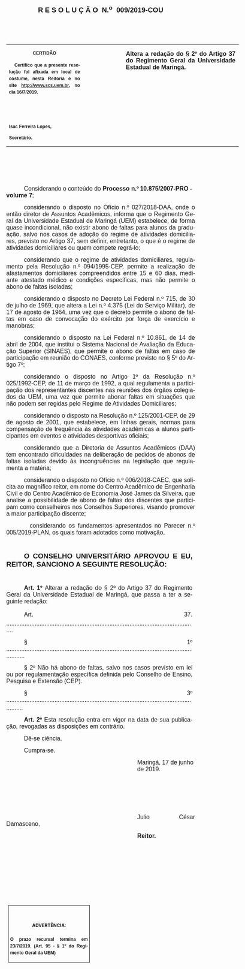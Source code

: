 <body lang=PT-BR link=blue vlink=purple style='tab-interval:36.0pt'>

<div class=WordSection1>

<p class=MsoNormal align=center style='text-align:center'><b style='mso-bidi-font-weight:
normal'><span style='font-size:14.0pt;mso-bidi-font-size:11.0pt;font-family:
"Arial","sans-serif";mso-no-proof:yes'><o:p>&nbsp;</o:p></span></b></p>

<p class=MsoNormal align=center style='text-align:center'><b style='mso-bidi-font-weight:
normal'><span style='font-size:14.0pt;mso-bidi-font-size:11.0pt;font-family:
"Arial","sans-serif";mso-no-proof:yes'>R E S O L U Ç Ã O<span
style='mso-spacerun:yes'>  </span>N.<sup>o</sup><span
style='mso-spacerun:yes'>  </span>009/2019-COU<o:p></o:p></span></b></p>

<p class=MsoNormal align=center style='text-align:center'><b style='mso-bidi-font-weight:
normal'><span style='font-size:12.0pt;font-family:"Arial","sans-serif";
mso-no-proof:yes'><o:p>&nbsp;</o:p></span></b></p>

<p class=MsoNormal align=center style='text-align:center'><b style='mso-bidi-font-weight:
normal'><span style='font-size:12.0pt;font-family:"Arial","sans-serif";
mso-no-proof:yes'><o:p>&nbsp;</o:p></span></b></p>

<table class=MsoNormalTable border=0 cellspacing=0 cellpadding=0 width=621
 style='width:466.1pt;border-collapse:collapse;mso-yfti-tbllook:1184;
 mso-padding-alt:0cm 5.4pt 0cm 5.4pt'>
 <tr style='mso-yfti-irow:0;mso-yfti-firstrow:yes;mso-yfti-lastrow:yes'>
  <td width=196 valign=top style='width:147.15pt;padding:0cm 5.4pt 0cm 5.4pt'>
  <p class=MsoNormal align=center style='text-align:center;layout-grid-mode:
  char'><b style='mso-bidi-font-weight:normal'><span style='font-size:9.0pt;
  mso-bidi-font-size:11.0pt;font-family:"Arial","sans-serif";mso-no-proof:yes'>CERTIDÃO<o:p></o:p></span></b></p>
  <p class=MsoNormal style='text-align:justify;line-height:150%'><b
  style='mso-bidi-font-weight:normal'><span style='font-size:9.0pt;mso-bidi-font-size:
  11.0pt;line-height:150%;font-family:"Arial","sans-serif";mso-no-proof:yes'><span
  style='mso-spacerun:yes'>   </span>Certifico que a presente resolução foi
  afixada em local de costume, nesta Reitoria e no site<span style='color:blue'>
  </span></span></b><a href="http://www.scs.uem.br/"><b style='mso-bidi-font-weight:
  normal'><span style='font-size:9.0pt;mso-bidi-font-size:11.0pt;line-height:
  150%;font-family:"Arial","sans-serif";mso-no-proof:yes'>http://www.scs.uem.br</span></b></a><b
  style='mso-bidi-font-weight:normal'><span style='font-size:9.0pt;mso-bidi-font-size:
  11.0pt;line-height:150%;font-family:"Arial","sans-serif";mso-no-proof:yes'>,
  no dia 16/7/2019.<o:p></o:p></span></b></p>
  <p class=MsoNormal><b style='mso-bidi-font-weight:normal'><span
  style='font-size:9.0pt;mso-bidi-font-size:11.0pt;font-family:"Arial","sans-serif";
  mso-no-proof:yes'><o:p>&nbsp;</o:p></span></b></p>
  <p class=MsoNormal><b style='mso-bidi-font-weight:normal'><span
  style='font-size:9.0pt;mso-bidi-font-size:11.0pt;font-family:"Arial","sans-serif";
  mso-no-proof:yes'><o:p>&nbsp;</o:p></span></b></p>
  <p class=MsoNormal><b style='mso-bidi-font-weight:normal'><span
  style='font-size:9.0pt;mso-bidi-font-size:11.0pt;font-family:"Arial","sans-serif";
  mso-no-proof:yes'>Isac Ferreira Lopes,<o:p></o:p></span></b></p>
  <p class=MsoNormal><b style='mso-bidi-font-weight:normal'><span
  style='font-size:9.0pt;mso-bidi-font-size:11.0pt;font-family:"Arial","sans-serif";
  mso-no-proof:yes'>Secretário.<o:p></o:p></span></b></p>
  </td>
  <td width=104 valign=top style='width:78.0pt;padding:0cm 5.4pt 0cm 5.4pt'>
  <p class=MsoNormal style='margin-right:-5.4pt;layout-grid-mode:char'><b
  style='mso-bidi-font-weight:normal'><span style='font-family:"Arial","sans-serif";
  mso-no-proof:yes'><o:p>&nbsp;</o:p></span></b></p>
  </td>
  <td width=321 valign=top style='width:240.95pt;padding:0cm 5.4pt 0cm 5.4pt'>
  <p class=MsoNormal style='margin-right:1.7pt;text-align:justify;layout-grid-mode:
  char'><b style='mso-bidi-font-weight:normal'><span style='font-size:12.0pt;
  mso-bidi-font-size:11.0pt;font-family:"Arial","sans-serif";mso-no-proof:yes'>Altera
  a redação do § 2º do Artigo 37 do Regimento Geral da Universidade Estadual de
  Maringá.</span></b><b style='mso-bidi-font-weight:normal'><span
  style='font-size:12.0pt;font-family:"Arial","sans-serif";mso-no-proof:yes'><o:p></o:p></span></b></p>
  </td>
 </tr>
</table>

<p class=MsoNormal style='text-align:justify'><span style='font-size:10.0pt;
font-family:"Arial","sans-serif";mso-no-proof:yes'><o:p>&nbsp;</o:p></span></p>

<p class=MsoNormal style='text-align:justify'><span style='font-size:10.0pt;
font-family:"Arial","sans-serif";mso-no-proof:yes'><o:p>&nbsp;</o:p></span></p>

<p class=MsoNormal style='text-align:justify'><span style='font-size:10.0pt;
font-family:"Arial","sans-serif";mso-no-proof:yes'><o:p>&nbsp;</o:p></span></p>

<p class=MsoNormal style='text-indent:35.45pt'><span style='font-size:12.0pt;
mso-bidi-font-size:11.0pt;font-family:"Arial","sans-serif";mso-no-proof:yes'>Considerando
o conteúdo do <b style='mso-bidi-font-weight:normal'>Processo n.º<span
style='letter-spacing:-.6pt'> </span>10.875/2007-PRO - volume 7</b>;<o:p></o:p></span></p>

<p class=MsoNormal style='text-align:justify;text-indent:35.45pt'><span
class=GramE><span style='font-size:12.0pt;font-family:"Arial","sans-serif";
mso-bidi-font-weight:bold'>considerando</span></span><span style='font-size:
12.0pt;font-family:"Arial","sans-serif";mso-bidi-font-weight:bold'> o disposto
no Ofício n.º 027/2018-DAA, onde o então diretor de Assuntos Acadêmicos,
informa que o Regimento Geral da Universidade Estadual de Maringá (UEM)
estabelece, de forma quase incondicional, não existir abono de faltas para
alunos da graduação, salvo nos casos de adoção do regime de atividades
domiciliares, previsto no Artigo 37, sem definir, entretanto, o que é o regime
de atividades domiciliares ou quem compete regrá-lo;<o:p></o:p></span></p>

<p class=MsoNormal style='text-align:justify;text-indent:35.45pt'><span
class=GramE><span style='font-size:12.0pt;font-family:"Arial","sans-serif";
mso-bidi-font-weight:bold'>considerando</span></span><span style='font-size:
12.0pt;font-family:"Arial","sans-serif";mso-bidi-font-weight:bold'> que o regime
de atividades domiciliares, regulamento pela Resolução n.º 094/1995-CEP,
permite a realização de afastamentos domiciliares compreendidos entre 15 e 60
dias, mediante atestado médico e condições específicas, mas não permite o abono
de faltas isoladas;<o:p></o:p></span></p>

<p class=MsoNormal style='text-align:justify;text-indent:35.45pt'><span
class=GramE><span style='font-size:12.0pt;font-family:"Arial","sans-serif";
mso-bidi-font-weight:bold'>considerando</span></span><span style='font-size:
12.0pt;font-family:"Arial","sans-serif";mso-bidi-font-weight:bold'> o disposto
no Decreto Lei Federal n.º 715, de 30 de julho de 1969, que altera a Lei n.º
4.375 (Lei do Serviço Militar), de 17 de agosto de 1964, uma vez que o decreto
permite o abono de faltas em caso de convocação do exército por força de
exercício e manobras;<o:p></o:p></span></p>

<p class=MsoNormal style='text-align:justify;text-indent:35.45pt'><span
class=GramE><span style='font-size:12.0pt;font-family:"Arial","sans-serif";
mso-bidi-font-weight:bold'>considerando</span></span><span style='font-size:
12.0pt;font-family:"Arial","sans-serif";mso-bidi-font-weight:bold'> o disposto
na Lei Federal n.º 10.861, de 14 de abril de 2004, que institui o Sistema Nacional
de Avaliação da Educação Superior (SINAES), que permite o abono de faltas em
caso de participação em reunião do CONAES, conforme previsto no § 5º do Artigo
7º;<o:p></o:p></span></p>

<p class=MsoNormal style='text-align:justify;text-indent:35.45pt'><span
class=GramE><span style='font-size:12.0pt;font-family:"Arial","sans-serif";
mso-bidi-font-weight:bold'>considerando</span></span><span style='font-size:
12.0pt;font-family:"Arial","sans-serif";mso-bidi-font-weight:bold'> o disposto
no Artigo 1º da Resolução n.º 025/1992-CEP, de 11 de março de 1992, a qual
regulamenta a participação dos representantes discentes nas reuniões dos órgãos
colegiados da UEM, uma vez que permite abonar faltas em situações que não podem
ser regidas pelo Regime de Atividades Domiciliares;<o:p></o:p></span></p>

<p class=MsoNormal style='text-align:justify;text-indent:35.45pt'><span
class=GramE><span style='font-size:12.0pt;font-family:"Arial","sans-serif";
mso-bidi-font-weight:bold'>considerando</span></span><span style='font-size:
12.0pt;font-family:"Arial","sans-serif";mso-bidi-font-weight:bold'> o disposto
na Resolução n.º 125/2001-CEP, de 29 de agosto de 2001, que estabelece, em
linhas gerais, normas para compensação de frequência às atividades acadêmicas a
alunos participantes em eventos e atividades desportivas oficiais;<o:p></o:p></span></p>

<p class=MsoNormal style='text-align:justify;text-indent:35.45pt'><span
class=GramE><span style='font-size:12.0pt;font-family:"Arial","sans-serif";
mso-bidi-font-weight:bold'>considerando</span></span><span style='font-size:
12.0pt;font-family:"Arial","sans-serif";mso-bidi-font-weight:bold'> que a Diretoria
de Assuntos Acadêmicos (DAA) tem encontrado dificuldades na deliberação de
pedidos de abonos de faltas isoladas devido às incongruências na legislação que
regulamenta a matéria;<o:p></o:p></span></p>

<p class=MsoNormal style='text-align:justify;text-indent:35.45pt'><span
class=GramE><span style='font-size:12.0pt;font-family:"Arial","sans-serif";
mso-bidi-font-weight:bold'>considerando</span></span><span style='font-size:
12.0pt;font-family:"Arial","sans-serif";mso-bidi-font-weight:bold'> o disposto
no Ofício n.º 006/2018-CAEC, que solicita ao magnífico reitor, em nome do
Centro Acadêmico de Engenharia Civil e do Centro Acadêmico de Economia José
James da Silveira, que analise a possibilidade de abono de faltas dos discentes
que participam como conselheiros nos Conselhos Superiores, visando promover a
maior participação discente;<o:p></o:p></span></p>

<p class=MsoNormal style='text-align:justify;text-indent:35.45pt'><span
style='font-size:12.0pt;font-family:"Arial","sans-serif";mso-bidi-font-weight:
bold'><span style='mso-spacerun:yes'>  </span></span><span style='font-size:
12.0pt;mso-bidi-font-size:11.0pt;font-family:"Arial","sans-serif";mso-no-proof:
yes'>considerando os fundamentos apresentados no Parecer n.º 005/2019-PLAN, os
quais foram adotados como motivação,<o:p></o:p></span></p>

<p class=MsoNormal><span style='font-size:10.0pt;font-family:"Arial","sans-serif";
mso-no-proof:yes'><o:p>&nbsp;</o:p></span></p>

<p class=MsoNormal style='margin-right:5.05pt;text-align:justify;text-indent:
35.4pt'><b style='mso-bidi-font-weight:normal'><span style='font-size:14.0pt;
mso-bidi-font-size:11.0pt;font-family:"Arial","sans-serif";mso-no-proof:yes'>O
CONSELHO UNIVERSITÁRIO APROVOU E EU, REITOR, SANCIONO A SEGUINTE<span
style='letter-spacing:-.65pt'> </span>RESOLUÇÃO:</span></b><span
style='font-size:14.0pt;font-family:"Arial","sans-serif";mso-no-proof:yes'><o:p></o:p></span></p>

<p class=MsoNormal><b><span style='font-size:10.0pt;font-family:"Arial","sans-serif";
mso-no-proof:yes'><o:p>&nbsp;</o:p></span></b></p>

<p class=MsoNormal style='margin-right:5.1pt;text-align:justify;text-indent:
35.45pt'><b style='mso-bidi-font-weight:normal'><span style='font-size:12.0pt;
mso-bidi-font-size:11.0pt;font-family:"Arial","sans-serif";mso-no-proof:yes'>Art.
1º </span></b><span style='font-size:12.0pt;mso-bidi-font-size:11.0pt;
font-family:"Arial","sans-serif";mso-no-proof:yes'>Alterar a redação do § 2º do
Artigo 37 do Regimento Geral da Universidade Estadual de Maringá, que passa a
ter a seguinte redação:<o:p></o:p></span></p>

<p class=MsoNormal style='margin-right:5.1pt;text-align:justify;text-indent:
35.45pt'><span style='font-size:12.0pt;mso-bidi-font-size:11.0pt;font-family:
"Arial","sans-serif";mso-no-proof:yes'>Art. 37.
...................................................................................................................<o:p></o:p></span></p>

<p class=MsoNormal style='margin-right:5.1pt;text-align:justify;text-indent:
35.45pt'><span style='font-size:12.0pt;mso-bidi-font-size:11.0pt;font-family:
"Arial","sans-serif";mso-no-proof:yes'>§ 1º
..........................................................................................................................<o:p></o:p></span></p>

<p class=MsoNormal style='margin-right:5.1pt;text-align:justify;text-indent:
35.45pt'><span style='font-size:12.0pt;mso-bidi-font-size:11.0pt;font-family:
"Arial","sans-serif";mso-no-proof:yes'>§ 2º Não há abono de faltas, salvo nos
casos previsto em lei ou por regulamentação específica definida pelo Conselho
de Ensino, Pesquisa e Extensão (CEP).<o:p></o:p></span></p>

<p class=MsoNormal style='margin-top:0cm;margin-right:5.1pt;margin-bottom:6.0pt;
margin-left:0cm;text-align:justify;text-indent:35.45pt'><span style='font-size:
12.0pt;mso-bidi-font-size:11.0pt;font-family:"Arial","sans-serif";mso-no-proof:
yes'>§ 3º
.........................................................................................................................</span><span
style='font-size:12.0pt;font-family:"Arial","sans-serif";color:black;
mso-no-proof:yes'><o:p></o:p></span></p>

<p class=MsoNormal style='margin-top:0cm;margin-right:5.1pt;margin-bottom:6.0pt;
margin-left:0cm;text-align:justify;text-indent:35.45pt'><b style='mso-bidi-font-weight:
normal'><span style='font-size:12.0pt;mso-bidi-font-size:11.0pt;font-family:
"Arial","sans-serif";mso-no-proof:yes'>Art. 2º </span></b><span
style='font-size:12.0pt;mso-bidi-font-size:11.0pt;font-family:"Arial","sans-serif";
mso-no-proof:yes'>Esta resolução entra em vigor na data de sua publicação,
revogadas as disposições em<span style='letter-spacing:-.2pt'> </span>contrário.</span><span
style='font-size:12.0pt;font-family:"Arial","sans-serif";mso-no-proof:yes'><o:p></o:p></span></p>

<p class=MsoNormal style='text-indent:35.45pt;tab-stops:42.7pt'><span
style='font-size:12.0pt;mso-bidi-font-size:11.0pt;font-family:"Arial","sans-serif";
mso-no-proof:yes'>Dê-se ciência.<o:p></o:p></span></p>

<p class=MsoNormal style='text-indent:35.45pt;tab-stops:42.7pt'><span
style='font-size:12.0pt;mso-bidi-font-size:11.0pt;font-family:"Arial","sans-serif";
mso-no-proof:yes'>Cumpra-se.</span><span style='font-size:12.0pt;font-family:
"Arial","sans-serif";mso-no-proof:yes'><o:p></o:p></span></p>

<p class=MsoNormal style='margin-left:262.25pt'><span style='font-size:12.0pt;
mso-bidi-font-size:11.0pt;font-family:"Arial","sans-serif";mso-no-proof:yes'>Maringá,
17 de junho de<span style='letter-spacing:-.15pt'> </span>2019.</span><span
style='font-size:12.0pt;font-family:"Arial","sans-serif";mso-no-proof:yes'><o:p></o:p></span></p>

<p class=MsoNormal style='margin-left:262.25pt'><span style='font-size:12.0pt;
font-family:"Arial","sans-serif";mso-no-proof:yes'><o:p>&nbsp;</o:p></span></p>

<p class=MsoNormal style='margin-left:262.25pt'><span style='font-size:12.0pt;
font-family:"Arial","sans-serif";mso-no-proof:yes'><o:p>&nbsp;</o:p></span></p>

<p class=MsoNormal style='margin-left:262.25pt'><span style='font-size:12.0pt;
font-family:"Arial","sans-serif";mso-no-proof:yes'><o:p>&nbsp;</o:p></span></p>

<p class=MsoNormal style='text-align:justify;text-indent:262.25pt'><span
style='font-size:12.0pt;font-family:"Arial","sans-serif";mso-bidi-font-family:
"Times New Roman";mso-no-proof:yes'>Julio César Damasceno,<o:p></o:p></span></p>

<p class=MsoNormal style='text-align:justify;text-indent:262.25pt;tab-stops:
8.0cm 276.45pt'><b style='mso-bidi-font-weight:normal'><span style='font-size:
12.0pt;font-family:"Arial","sans-serif";mso-bidi-font-family:"Times New Roman";
mso-no-proof:yes'>Reitor.<o:p></o:p></span></b></p>

<p class=MsoNormal style='text-align:justify;text-indent:262.25pt;tab-stops:
8.0cm 276.45pt'><b style='mso-bidi-font-weight:normal'><span style='font-size:
12.0pt;font-family:"Arial","sans-serif";mso-bidi-font-family:"Times New Roman";
mso-no-proof:yes'><o:p>&nbsp;</o:p></span></b></p>

<p class=MsoNormal style='text-align:justify;text-indent:262.25pt;tab-stops:
8.0cm 276.45pt'><b style='mso-bidi-font-weight:normal'><span style='font-size:
12.0pt;font-family:"Arial","sans-serif";mso-bidi-font-family:"Times New Roman";
mso-no-proof:yes'><o:p>&nbsp;</o:p></span></b></p>

<p class=MsoNormal style='text-align:justify;text-indent:262.25pt;tab-stops:
8.0cm 276.45pt'><b style='mso-bidi-font-weight:normal'><span style='font-size:
12.0pt;font-family:"Arial","sans-serif";mso-bidi-font-family:"Times New Roman";
mso-no-proof:yes'><o:p>&nbsp;</o:p></span></b></p>

<p class=MsoNormal style='text-align:justify;text-indent:262.25pt;tab-stops:
8.0cm 276.45pt'><b style='mso-bidi-font-weight:normal'><span style='font-size:
12.0pt;font-family:"Arial","sans-serif";mso-bidi-font-family:"Times New Roman";
mso-no-proof:yes'><o:p>&nbsp;</o:p></span></b></p>

<p class=MsoNormal style='text-align:justify;text-indent:262.25pt;tab-stops:
8.0cm 276.45pt'><b style='mso-bidi-font-weight:normal'><span style='font-size:
12.0pt;font-family:"Arial","sans-serif";mso-bidi-font-family:"Times New Roman";
mso-no-proof:yes'><o:p>&nbsp;</o:p></span></b></p>

<table class=MsoNormalTable border=1 cellspacing=0 cellpadding=0
 style='margin-left:3.5pt;border-collapse:collapse;border:none;mso-border-alt:
 solid windowtext .5pt;mso-yfti-tbllook:1184;mso-padding-alt:0cm 3.5pt 0cm 3.5pt;
 mso-border-insideh:.5pt solid windowtext;mso-border-insidev:.5pt solid windowtext'>
 <tr style='mso-yfti-irow:0;mso-yfti-firstrow:yes;mso-yfti-lastrow:yes'>
  <td width=207 valign=top style='width:155.6pt;border:solid windowtext 1.0pt;
  mso-border-alt:solid windowtext .5pt;padding:0cm 3.5pt 0cm 3.5pt'>
  <h1 align=center style='text-align:center'><b><span style='font-size:9.0pt;
  mso-bidi-font-size:10.0pt;mso-fareast-font-family:Calibri;mso-no-proof:yes'>ADVERTÊNCIA:<o:p></o:p></span></b></h1>
  <p class=MsoNormal style='text-align:justify;line-height:150%'><b
  style='mso-bidi-font-weight:normal'><span style='font-size:9.0pt;mso-bidi-font-size:
  11.0pt;line-height:150%;font-family:"Arial","sans-serif";mso-no-proof:yes'>O
  prazo recursal termina em 23/7/2019. (Art. 95 - § 1º do Regimento Geral da
  UEM)</span></b><span style='font-size:9.0pt;mso-bidi-font-size:11.0pt;
  line-height:150%;font-family:"Arial","sans-serif";mso-no-proof:yes'><o:p></o:p></span></p>
  </td>
 </tr>
</table>

<p class=MsoSubtitle><span style='mso-no-proof:yes'><o:p>&nbsp;</o:p></span></p>

</div>

</body>
